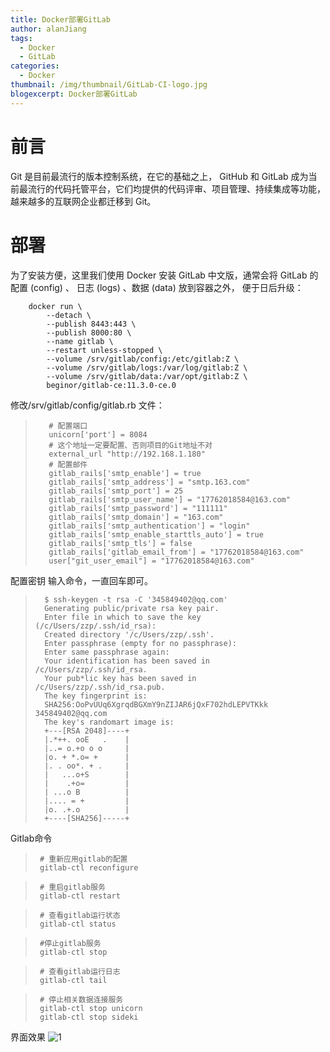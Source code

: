 ```yaml
---
title: Docker部署GitLab
author: alanJiang
tags:
  - Docker
  - GitLab
categories:
  - Docker
thumbnail: /img/thumbnail/GitLab-CI-logo.jpg
blogexcerpt: Docker部署GitLab
---
```



# 前言
Git 是目前最流行的版本控制系统，在它的基础之上， GitHub 和 GitLab 成为当前最流行的代码托管平台，它们均提供的代码评审、项目管理、持续集成等功能，越来越多的互联网企业都迁移到 Git。

# 部署
为了安装方便，这里我们使用 Docker 安装 GitLab 中文版，通常会将 GitLab 的配置 (config) 、 日志 (logs) 、数据 (data) 放到容器之外， 便于日后升级：

        docker run \
            --detach \
            --publish 8443:443 \
            --publish 8000:80 \
            --name gitlab \
            --restart unless-stopped \
            --volume /srv/gitlab/config:/etc/gitlab:Z \
            --volume /srv/gitlab/logs:/var/log/gitlab:Z \
            --volume /srv/gitlab/data:/var/opt/gitlab:Z \
            beginor/gitlab-ce:11.3.0-ce.0

修改/srv/gitlab/config/gitlab.rb 文件：
>        # 配置端口
>        unicorn['port'] = 8084
>        # 这个地址一定要配置、否则项目的Git地址不对
>        external_url "http://192.168.1.180"
>        # 配置邮件
>        gitlab_rails['smtp_enable'] = true
>        gitlab_rails['smtp_address'] = "smtp.163.com"
>        gitlab_rails['smtp_port'] = 25
>        gitlab_rails['smtp_user_name'] = "17762018584@163.com"
>        gitlab_rails['smtp_password'] = "111111"
>        gitlab_rails['smtp_domain'] = "163.com"
>        gitlab_rails['smtp_authentication'] = "login"
>        gitlab_rails['smtp_enable_starttls_auto'] = true
>        gitlab_rails['smtp_tls'] = false
>        gitlab_rails['gitlab_email_from'] = "17762018584@163.com"
>        user["git_user_email"] = "17762018584@163.com"

配置密钥
输入命令，一直回车即可。
>       $ ssh-keygen -t rsa -C '345849402@qq.com'
>       Generating public/private rsa key pair.
 >       Enter file in which to save the key (/c/Users/zzp/.ssh/id_rsa):
 >       Created directory '/c/Users/zzp/.ssh'.
 >       Enter passphrase (empty for no passphrase):
 >       Enter same passphrase again:
 >       Your identification has been saved in /c/Users/zzp/.ssh/id_rsa.
 >       Your pub*lic key has been saved in /c/Users/zzp/.ssh/id_rsa.pub.
 >       The key fingerprint is:
 >       SHA256:OoPvUUq6XgrqdBGXmY9nZIJAR6jQxF702hdLEPVTKkk 345849402@qq.com
 >       The key's randomart image is:
 >       +---[RSA 2048]----+
 >       |.*++. ooE   .    |
 >       |..= o.+o o o     |
 >       |o. + *.o= +      |
 >       |. . oo*. + .     |
 >       |   ...o+S        |
 >       |    .+o=         |
 >       | ...o B          |
 >       |.... = +         |
 >       |o. .+.o          |
 >       +----[SHA256]-----+
 
 Gitlab命令
 
 >      # 重新应用gitlab的配置
 >      gitlab-ctl reconfigure
 
 >      # 重启gitlab服务
 >      gitlab-ctl restart
 
 >      # 查看gitlab运行状态
 >      gitlab-ctl status
 
 >      #停止gitlab服务
 >      gitlab-ctl stop
 
 >      # 查看gitlab运行日志
 >      gitlab-ctl tail
 
 >      # 停止相关数据连接服务
 >      gitlab-ctl stop unicorn
 >      gitlab-ctl stop sideki
 
  界面效果
  ![1](/img/thumbnail/gitoauth3.png)